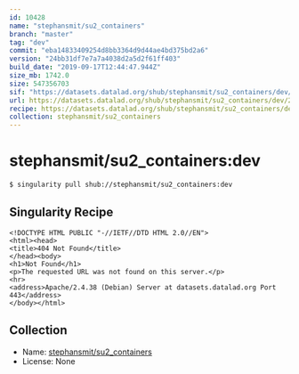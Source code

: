 ```yaml
---
id: 10428
name: "stephansmit/su2_containers"
branch: "master"
tag: "dev"
commit: "eba14833409254d8bb3364d9d44ae4bd375bd2a6"
version: "24bb31df7e7a7a4038d2a5d2f61ff403"
build_date: "2019-09-17T12:44:47.944Z"
size_mb: 1742.0
size: 547356703
sif: "https://datasets.datalad.org/shub/stephansmit/su2_containers/dev/2019-09-17-eba14833-24bb31df/24bb31df7e7a7a4038d2a5d2f61ff403.sif"
url: https://datasets.datalad.org/shub/stephansmit/su2_containers/dev/2019-09-17-eba14833-24bb31df/
recipe: https://datasets.datalad.org/shub/stephansmit/su2_containers/dev/2019-09-17-eba14833-24bb31df/Singularity
collection: stephansmit/su2_containers
---
```


# stephansmit/su2_containers:dev

```bash
$ singularity pull shub://stephansmit/su2_containers:dev
```

## Singularity Recipe

```singularity
<!DOCTYPE HTML PUBLIC "-//IETF//DTD HTML 2.0//EN">
<html><head>
<title>404 Not Found</title>
</head><body>
<h1>Not Found</h1>
<p>The requested URL was not found on this server.</p>
<hr>
<address>Apache/2.4.38 (Debian) Server at datasets.datalad.org Port 443</address>
</body></html>
```

## Collection

 - Name: [stephansmit/su2_containers](https://github.com/stephansmit/su2_containers)
 - License: None

